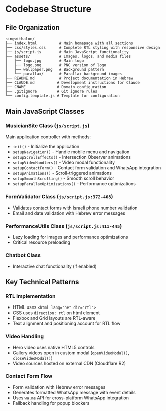 # Codebase Structure

## File Organization
```
singwithalon/
├── index.html          # Main homepage with all sections
├── css/styles.css      # Complete RTL styling with responsive design  
├── js/script.js        # Main JavaScript functionality
├── assets/             # Images, logos, and media files
│   ├── logo.jpg        # Main logo
│   ├── logo.png        # PNG version of logo
│   ├── wallpaper.png   # Background pattern
│   └── parallax/       # Parallax background images
├── README.md           # Project documentation in Hebrew
├── CLAUDE.md          # Development instructions for Claude
├── CNAME              # Domain configuration
├── .gitignore         # Git ignore rules
└── config.template.js # Template for configuration
```

## Main JavaScript Classes

### MusicianSite Class (`js/script.js`)
Main application controller with methods:
- `init()` - Initialize the application
- `setupNavigation()` - Handle mobile menu and navigation
- `setupScrollEffects()` - Intersection Observer animations  
- `setupVideoHandlers()` - Video modal functionality
- `setupContactForm()` - Contact form validation and WhatsApp integration
- `setupAnimations()` - Scroll-triggered animations
- `setupSmoothScrolling()` - Smooth scroll behavior
- `setupParallaxOptimizations()` - Performance optimizations

### FormValidator Class (`js/script.js:372-408`)
- Validates contact forms with Israeli phone number validation
- Email and date validation with Hebrew error messages

### PerformanceUtils Class (`js/script.js:411-445`) 
- Lazy loading for images and performance optimizations
- Critical resource preloading

### Chatbot Class
- Interactive chat functionality (if enabled)

## Key Technical Patterns

### RTL Implementation
- HTML uses `<html lang="he" dir="rtl">`
- CSS uses `direction: rtl` on html element
- Flexbox and Grid layouts are RTL-aware
- Text alignment and positioning account for RTL flow

### Video Handling
- Hero video uses native HTML5 controls
- Gallery videos open in custom modal (`openVideoModal()`, `closeVideoModal()`)
- Video sources hosted on external CDN (Cloudflare R2)

### Contact Form Flow
- Form validation with Hebrew error messages
- Generates formatted WhatsApp message with event details
- Uses `wa.me` API for cross-platform WhatsApp integration
- Fallback handling for popup blockers
